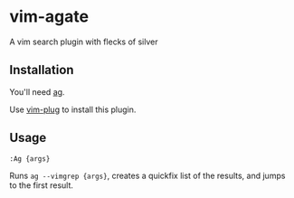 # vim-agate
A vim search plugin with flecks of silver

## Installation

You'll need [ag](https://github.com/ggreer/the_silver_searcher).

Use [vim-plug](https://github.com/junegunn/vim-plug) to install this plugin.

## Usage

    :Ag {args}

Runs `ag --vimgrep {args}`, creates a quickfix list of the results, and jumps to the first result.
